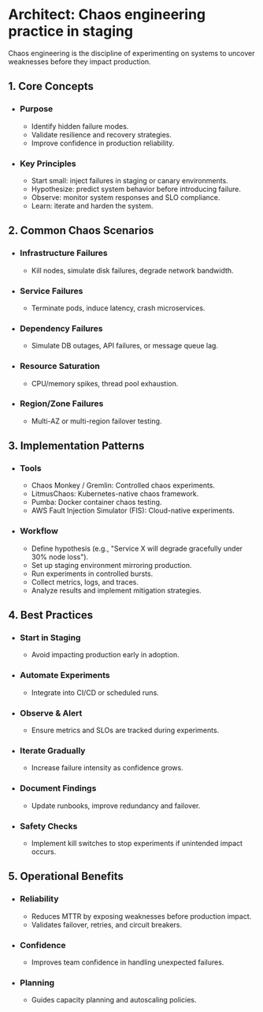# Architect: Chaos engineering practice in staging

Chaos engineering is the discipline of experimenting on systems to uncover weaknesses before they impact production.

## 1. Core Concepts
- ### Purpose
	- Identify hidden failure modes.
	- Validate resilience and recovery strategies.
	- Improve confidence in production reliability.
- ### Key Principles
	- Start small: inject failures in staging or canary environments.
	- Hypothesize: predict system behavior before introducing failure.
	- Observe: monitor system responses and SLO compliance.
	- Learn: iterate and harden the system.
## 2. Common Chaos Scenarios
- ### Infrastructure Failures
	- Kill nodes, simulate disk failures, degrade network bandwidth.
- ### Service Failures
	- Terminate pods, induce latency, crash microservices.
- ### Dependency Failures
	- Simulate DB outages, API failures, or message queue lag.
- ### Resource Saturation
	- CPU/memory spikes, thread pool exhaustion.
- ### Region/Zone Failures
	- Multi-AZ or multi-region failover testing.
## 3. Implementation Patterns
- ### Tools
	- Chaos Monkey / Gremlin: Controlled chaos experiments.
	- LitmusChaos: Kubernetes-native chaos framework.
	- Pumba: Docker container chaos testing.
	- AWS Fault Injection Simulator (FIS): Cloud-native experiments.
- ### Workflow
	- Define hypothesis (e.g., "Service X will degrade gracefully under 30% node loss").
	- Set up staging environment mirroring production.
	- Run experiments in controlled bursts.
	- Collect metrics, logs, and traces.
	- Analyze results and implement mitigation strategies.
## 4. Best Practices
- ### Start in Staging
	- Avoid impacting production early in adoption.
- ### Automate Experiments
	- Integrate into CI/CD or scheduled runs.
- ### Observe & Alert
	- Ensure metrics and SLOs are tracked during experiments.
- ### Iterate Gradually
	- Increase failure intensity as confidence grows.
- ### Document Findings
	- Update runbooks, improve redundancy and failover.
- ### Safety Checks
	- Implement kill switches to stop experiments if unintended impact occurs.
## 5. Operational Benefits
- ### Reliability
	- Reduces MTTR by exposing weaknesses before production impact.
	- Validates failover, retries, and circuit breakers.
- ### Confidence
	- Improves team confidence in handling unexpected failures.
- ### Planning
	- Guides capacity planning and autoscaling policies.
